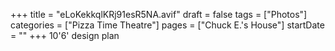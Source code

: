 +++
title = "eLoKekkqlKRj91esR5NA.avif"
draft = false
tags = ["Photos"]
categories = ["Pizza Time Theatre"]
pages = ["Chuck E.'s House"]
startDate = ""
+++
10'6' design plan
